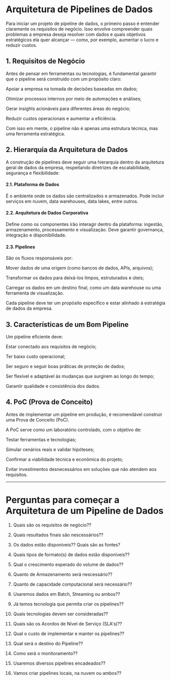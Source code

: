# Arquitetura de Pipelines de Dados
Para iniciar um projeto de pipeline de dados, o primeiro passo é entender claramente os requisitos de negócio. Isso envolve compreender quais problemas a empresa deseja resolver com dados e quais objetivos estratégicos ela quer alcançar — como, por exemplo, aumentar o lucro e reduzir custos.

## 1. Requisitos de Negócio
Antes de pensar em ferramentas ou tecnologias, é fundamental garantir que o pipeline será construído com um propósito claro:

Apoiar a empresa na tomada de decisões baseadas em dados;

Otimizar processos internos por meio de automações e análises;

Gerar insights acionáveis para diferentes áreas do negócio;

Reduzir custos operacionais e aumentar a eficiência.

Com isso em mente, o pipeline não é apenas uma estrutura técnica, mas uma ferramenta estratégica.

## 2. Hierarquia da Arquitetura de Dados
A construção de pipelines deve seguir uma hierarquia dentro da arquitetura geral de dados da empresa, respeitando diretrizes de escalabilidade, segurança e flexibilidade:

#### 2.1. Plataforma de Dados
É o ambiente onde os dados são centralizados e armazenados. Pode incluir serviços em nuvem, data warehouses, data lakes, entre outros.

#### 2.2. Arquitetura de Dados Corporativa
Define como os componentes irão interagir dentro da plataforma: ingestão, armazenamento, processamento e visualização. Deve garantir governança, integração e disponibilidade.

#### 2.3. Pipelines
São os fluxos responsáveis por:

Mover dados de uma origem (como bancos de dados, APIs, arquivos);

Transformar os dados para deixá-los limpos, estruturados e úteis;

Carregar os dados em um destino final, como um data warehouse ou uma ferramenta de visualização.

Cada pipeline deve ter um propósito específico e estar alinhado à estratégia de dados da empresa.

## 3. Características de um Bom Pipeline
Um pipeline eficiente deve:

Estar conectado aos requisitos de negócio;

Ter baixo custo operacional;

Ser seguro e seguir boas práticas de proteção de dados;

Ser flexível e adaptável às mudanças que surgirem ao longo do tempo;

Garantir qualidade e consistência dos dados.

## 4. PoC (Prova de Conceito)
Antes de implementar um pipeline em produção, é recomendável construir uma Prova de Conceito (PoC).

A PoC serve como um laboratório controlado, com o objetivo de:

Testar ferramentas e tecnologias;

Simular cenários reais e validar hipóteses;

Confirmar a viabilidade técnica e econômica do projeto;

Evitar investimentos desnecessários em soluções que não atendem aos requisitos.

---

# Perguntas para começar a Arquitetura de um Pipeline de Dados

1. Quais são os requisitos de negócio??

2. Quais resultados finais são nescessários??

3. Os dados estão disponíveis?? Quais são as fontes?

4. Quais tipos de formato(s) de dados estão disponíveis??

5. Qual o crescimento esperado do volume de dados??

6. Quanto de Armazenamento será nescessário??

7. Quanto de capacidade computacional será necessário??

8. Usaremos dados em Batch, Streaming ou ambos??

9. Já temos tecnologia que permita criar os pipelines??

10. Quais tecnologias devem ser consideradas??

11. Quais são os Acordos de Nível de Serviço (SLA's)??

12. Qual o custo de implementar e manter os pipelines??

13. Qual será o destino do Pipeline?? 

14. Como será o monitoramento??

15. Usaremos diversos pipelines encadeados??

16. Vamos criar pipelines locais, na nuvem ou ambos??




















